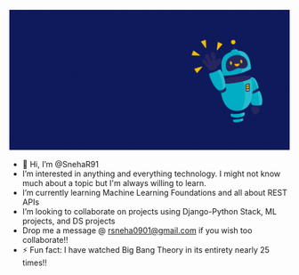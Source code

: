 ![](https://github.com/SnehaR91/SnehaR91/blob/main/Hello.gif)

- 👋 Hi, I’m @SnehaR91
- I’m interested in anything and everything technology. I might not know much about a topic but I'm always willing to learn. 
- I’m currently learning Machine Learning Foundations and all about REST APIs
- I’m looking to collaborate on projects using Django-Python Stack, ML projects, and DS projects
- Drop me a message @ rsneha0901@gmail.com if you wish too collaborate!!
- ⚡ Fun fact: I have watched Big Bang Theory in its entirety nearly 25 times!!
